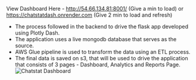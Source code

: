 View Dashboard Here - http://54.66.134.81:8001/ (Give a min to load) or https://chatstatdash.onrender.com (Give 2 min to load and refresh)

* The process followed in the backend to drive the flask app developed using Plotly Dash.
* The application uses a live mongodb database that serves as the source.
* AWS Glue pipeline is used to transform the data using an ETL process.
* The final data is saved on s3, that will be used to drive the application that consists of 3 pages - Dashboard, Analytics and Reports Page.
![Chatstat Dashboard](https://github.com/user-attachments/assets/93a11ba9-6d3f-401e-8ce7-b6f80c904924)
